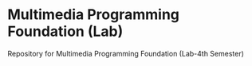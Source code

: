 # Multimedia Programming Foundation (Lab)
Repository for Multimedia Programming Foundation (Lab-4th Semester)
